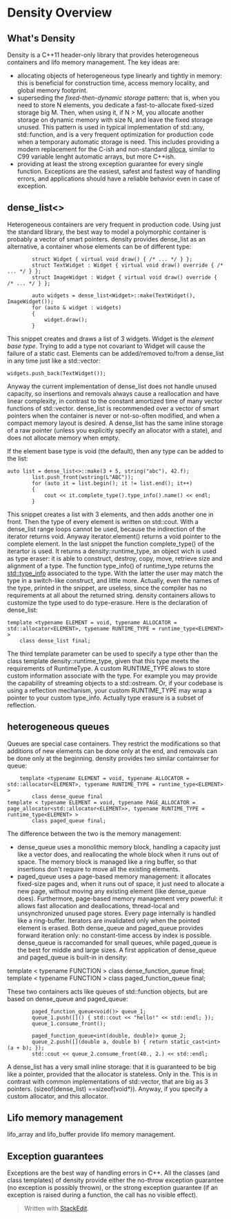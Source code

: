 

Density Overview
================
What's Density
--------------
Density is a C++11 header-only library that provides heterogeneous containers and lifo memory management. The key ideas are:
- allocating objects of heterogeneous type linearly and tightly in memory: this is beneficial for construction time, access memory locality, and global memory footprint.
- superseding the *fixed-then-dynamic storage* pattern: that is, when you need to store N elements, you dedicate a fast-to-allocate fixed-sized storage big M. Then, when using it, if N > M, you allocate another storage on dynamic memory with size N, and leave the fixed storage unused. This pattern is used in typical implementation of std::any, std::function, and is a very frequent optimization for production code when a temporary automatic storage is need. This includes providing a modern replacement for the C-ish and non-standard [alloca](http://man7.org/linux/man-pages/man3/alloca.3.html), similar to C99 variable lenght automatic arrays, but more C++ish.
- providing at least the strong exception guarantee for every single function. Exceptions are the easiest, safest and fastest way of handling errors, and applications should have a reliable behavior even in case of exception.

dense_list<>
------------------
Heterogeneous containers are very frequent in production code. Using just the standard library, the best way to model a polymorphic container is probably a vector of smart pointers.
density provides dense_list as an alternative, a container whose elements can be of different type:

			struct Widget { virtual void draw() { /* ... */ } };
			struct TextWidget : Widget { virtual void draw() override { /* ... */ } };
			struct ImageWidget : Widget { virtual void draw() override { /* ... */ } };

			auto widgets = dense_list<Widget>::make(TextWidget(), ImageWidget());
			for (auto & widget : widgets)
			{
				widget.draw();
			}
This snippet creates and draws a list of 3 widgets. Widget is the *element base type*. Trying to add a type not covariant to Widget will cause the failure of a static cast.
Elements can be added/removed to/from a dense_list in any time just like a std::vector:

    widgets.push_back(TextWidget());

Anyway the current implementation of dense_list does not handle unused capacity, so insertions and removals always cause a reallocation and have linear complexity, in contrast to the constant amortized time of many vector functions of std::vector. 
dense_list is recommended over a vector of smart pointers when the container is never or not-so-often modified, and when a compact memory layout is desired. A dense_list has the same inline storage of a raw pointer (unless you explicitly specify an allocator with a state), and does not allocate memory when empty.

If the element base type is void (the default), then any type can be added to the list:

	auto list = dense_list<>::make(3 + 5, string("abc"), 42.f);
			list.push_front(wstring(L"ABC"));
			for (auto it = list.begin(); it != list.end(); it++)
			{
				cout << it.complete_type().type_info().name() << endl;
			} 
This snippet creates a list with 3 elements, and then adds another one in front. Then the type of every element is written on std::cout. With a dense_list<void> range loops cannot be used, because the indirection of the iterator returns void. Anyway iterator.element() returns a void pointer to the complete element.
In the last snippet the function complete_type() of the iterartor is used. It returns a density::runtime_type, an object wich is used as type eraser: it is able to construct, destroy, copy, move, retrieve size and alignment of a type. The function type_info() of runtime_type returns the [std::type_info](http://en.cppreference.com/w/cpp/types/type_info) associated to the type. With the latter the user may match the type in a switch-like construct, and little more. Actually, even the names of the type, printed in the snippet, are useless, since the compiler has no requirements at all about the returned string.
density containers allows to customize the type used to do type-erasure. Here is the declaration of dense_list:

    template <typename ELEMENT = void, typename ALLOCATOR = std::allocator<ELEMENT>, typename RUNTIME_TYPE = runtime_type<ELEMENT> >
        class dense_list final;

The third template parameter can be used to specify a type other than the class template density::runtime_type, given that this type meets the requirements of RuntimeType. A custom RUNTIME_TYPE alows to store custom information associate with the type. For example you may provide the capability of streaming objects to a std::ostream. Or, if your codebase is using a reflection mechanism, your custom RUNTIME_TYPE may wrap a pointer to your custom type_info. Actually type erasure is a subset of reflection.
 

heterogeneous queues
--------------------

Queues are special case containers. They restrict the modifications so that additions of new elements can be done only at the end, and removals can be done only at the beginning.
density provides two similar containrser for queue: 

        template <typename ELEMENT = void, typename ALLOCATOR = std::allocator<ELEMENT>, typename RUNTIME_TYPE = runtime_type<ELEMENT> >
            class dense_queue final
    template < typename ELEMENT = void, typename PAGE_ALLOCATOR = page_allocator<std::allocator<ELEMENT>>, typename RUNTIME_TYPE = runtime_type<ELEMENT> >
            class paged_queue final;
The difference between the two is the memory management: 
- dense_queue uses a monolithic memory block, handling a capacity just like a vector does, and reallocating the whole block when it runs out of space. The memory block is managed like a ring buffer, so that insertions don't require to move all the existing elements.
- paged_queue uses a page-based memory management: it allocates fixed-size pages and, when it runs out of space, it just need to allocate a new page, without moving any existing element (like dense_queue does). Furthermore, page-based memory management very powerful: it allows fast allocation and deallocations, thread-local and unsynchronized unused page stores. Every page internally is handled like a ring-buffer. Iterators are invalidated only when the pointed element is erased.
Both dense_queue and paged_queue provides forward iteration only: no constant-time access by index is possible. dense_queue is raccomanded for small queues, while paged_queue is the best for middle and large sizes.
A first application of dense_queue and paged_queue is built-in in density:

template < typename FUNCTION > class dense_function_queue final;
template < typename FUNCTION > class paged_function_queue final;

These two containers acts like queues of std::function objects, but are based on dense_queue and paged_queue:

			paged_function_queue<void()> queue_1;
			queue_1.push([]() { std::cout << "hello!" << std::endl; });
			queue_1.consume_front();

			paged_function_queue<int(double, double)> queue_2;
			queue_2.push([](double a, double b) { return static_cast<int>(a + b); });
			std::cout << queue_2.consume_front(40., 2.) << std::endl;

A dense_list has a very small inline storage: that it is guaranteed to be big like a pointer, provided that the allocator is stateless. Only in the. This is in contrast with common implementations of std::vector, that are big as 3 pointers.
 (sizeof(dense_list) ==sizeof(void*)). Anyway, if you specify a custom allocator, and this allocator.


Lifo memory management
----------------------

 lifo_array and lifo_buffer provide lifo memory management.

Exception guarantees
--------------------
Exceptions are the best way of handling errors in C++.
All the classes (and class templates) of density provide either the no-throw exception guarantee (no exception is possibly thrown), or the strong exception guarantee (if an exception is raised during a function, the call has no visible effect). 

> Written with [StackEdit](https://stackedit.io/).
